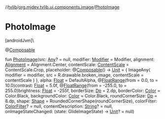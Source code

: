 //[tvlib](../../index.md)/[org.mjdev.tvlib.ui.components.image](index.md)/[PhotoImage](-photo-image.md)

# PhotoImage

[androidJvm]\

@[Composable](https://developer.android.com/reference/kotlin/androidx/compose/runtime/Composable.html)

fun [PhotoImage](-photo-image.md)(src: [Any](https://kotlinlang.org/api/latest/jvm/stdlib/kotlin/-any/index.html)? = null, modifier: [Modifier](https://developer.android.com/reference/kotlin/androidx/compose/ui/Modifier.html) = Modifier, alignment: [Alignment](https://developer.android.com/reference/kotlin/androidx/compose/ui/Alignment.html) = Alignment.Center, contentScale: [ContentScale](https://developer.android.com/reference/kotlin/androidx/compose/ui/layout/ContentScale.html) = ContentScale.Crop, placeholder: @[Composable](https://developer.android.com/reference/kotlin/androidx/compose/runtime/Composable.html)() -&gt; [Unit](https://kotlinlang.org/api/latest/jvm/stdlib/kotlin/-unit/index.html) = {
        ImageAny(
            modifier = modifier,
            src = R.drawable.broken_image,
            contentScale = contentScale
        )
    }, alpha: [Float](https://kotlinlang.org/api/latest/jvm/stdlib/kotlin/-float/index.html) = DefaultAlpha, @[FloatRange](https://developer.android.com/reference/kotlin/androidx/annotation/FloatRange.html)(from = 0.0, to = 10.0)contrast: [Float](https://kotlinlang.org/api/latest/jvm/stdlib/kotlin/-float/index.html) = 5.0f, @[FloatRange](https://developer.android.com/reference/kotlin/androidx/annotation/FloatRange.html)(from = -255.0, to = 255.0)brightness: [Float](https://kotlinlang.org/api/latest/jvm/stdlib/kotlin/-float/index.html) = -255f, borderSize: [Dp](https://developer.android.com/reference/kotlin/androidx/compose/ui/unit/Dp.html) = 2.dp, borderColor: [Color](https://developer.android.com/reference/kotlin/androidx/compose/ui/graphics/Color.html) = Color.Black, backgroundColor: [Color](https://developer.android.com/reference/kotlin/androidx/compose/ui/graphics/Color.html) = Color.Black, roundCornerSize: [Dp](https://developer.android.com/reference/kotlin/androidx/compose/ui/unit/Dp.html) = 8.dp, shape: [Shape](https://developer.android.com/reference/kotlin/androidx/compose/ui/graphics/Shape.html) = RoundedCornerShape(roundCornerSize), colorFilter: [ColorFilter](https://developer.android.com/reference/kotlin/androidx/compose/ui/graphics/ColorFilter.html)? = null, contentDescription: [String](https://kotlinlang.org/api/latest/jvm/stdlib/kotlin/-string/index.html)? = null, onImageStateChanged: (state: GlideImageState) -&gt; [Unit](https://kotlinlang.org/api/latest/jvm/stdlib/kotlin/-unit/index.html)? = null)
